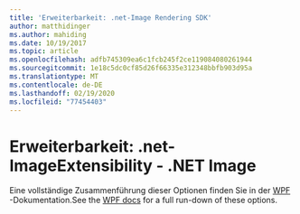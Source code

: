 ```yaml
---
title: 'Erweiterbarkeit: .net-Image Rendering SDK'
author: matthidinger
ms.author: mahiding
ms.date: 10/19/2017
ms.topic: article
ms.openlocfilehash: adfb745309ea6c1fcb245f2ce119084080261944
ms.sourcegitcommit: 1e18c5dc0cf85d26f66335e312348bbfb903d95a
ms.translationtype: MT
ms.contentlocale: de-DE
ms.lasthandoff: 02/19/2020
ms.locfileid: "77454403"
---
```

# <a name="extensibility---net-image"></a><span data-ttu-id="cb3d4-102">Erweiterbarkeit: .net-Image</span><span class="sxs-lookup"><span data-stu-id="cb3d4-102">Extensibility - .NET Image</span></span>

<span data-ttu-id="cb3d4-103">Eine vollständige Zusammenführung dieser Optionen finden Sie in der [WPF](../net-wpf/getting-started.md) -Dokumentation.</span><span class="sxs-lookup"><span data-stu-id="cb3d4-103">See the [WPF docs](../net-wpf/getting-started.md) for a full run-down of these options.</span></span>